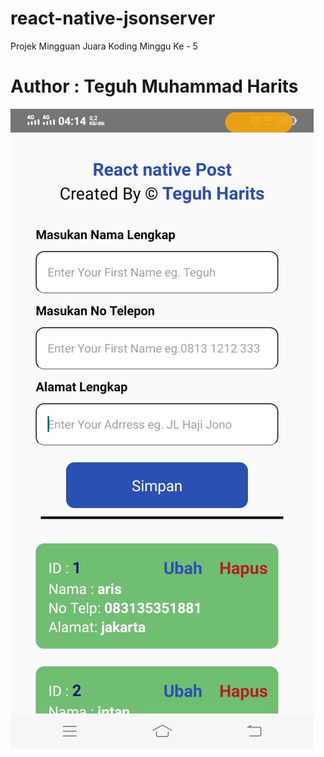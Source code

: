 # react-native-jsonserver

Projek Mingguan Juara Koding Minggu Ke - 5
# Author : Teguh Muhammad Harits
![alt text](https://github.com/haritskoding/react-native-jsonserver/blob/main/src/assets/gambar.jpeg?raw=true)
